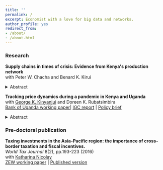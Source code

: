 ```yaml
---
title: ''
permalink: /
excerpt: Economist with a love for big data and networks.
author_profile: yes
redirect_from:
- /about/
- /about.html
---
```



### Research
**Supply chains in times of crisis: Evidence from Kenya's production network** \
with Peter W. Chacha and Benard K. Kirui 
<details>
<summary>Abstract</summary>
<div align="justify"> Trading relationships between suppliers and buyers play a key role in transmitting both local and international shocks. We use rich transaction-level data from Kenya to study the relevance of a firm's domestic network position and links to international supply chains in determining its trajectory during the COVID-19 crisis. We document that firms with varying degrees of exposure to import and export markets differ substantially in terms of their size and age profile. The specialisation of direct importers, often intermediaries, on international markets made them very vulnerable to the initial COVID-19 shock. Exporters, one-third of which operate in primary sectors, experienced a less drastic downturn. We find that both importers and exporters adjust their domestic supply chains in response to international trade shocks. Sourcing from international markets crowds in domestic purchases, while sales abroad and at home are substitutes. Diversified domestic networks further helped to mitigate the impact of severe shocks like the COVID-19 crisis and contributed to a stronger recovery.  </div>
</details> 


**Tracking price dynamics during a pandemic in Kenya and Uganda** \
with [George K. Kinyanjui](https://sites.google.com/view/george-kariuki-kinyanjui/home?authuser=0) and Doreen K. Rubatsimbira \
[Bank of Uganda working paper](https://www.bou.or.ug/bou/bouwebsite/bouwebsitecontent/research/BoUworkingPapers/research/BouWorkingPapers/2021/Tracking-price-dynamics-during-a-pandemic-in-Kenya-and-Uganda_WP-02-2021.pdf)| [IGC report](https://www.theigc.org/wp-content/uploads/2021/07/Wiedmann-et-al-June-2021-Final-report.pdf) | [Policy brief](https://www.theigc.org/wp-content/uploads/2021/07/Kinyanjui-et-al-June-2021-Policy-brief.pdf) 
<details>
<summary>Abstract</summary>
<div align="justify"> As the Covid-19 pandemic unfolded across the globe, the economic impact has been characterised by a combination of supply and demand shocks with an *a priori* unclear effect on price dynamics. Using real-time primary price data covering a wide range of geographic areas, we track the impact of the pandemic on prices in Kenya and Uganda during the initial shutdown period and the subsequent re-opening phase. We find evidence that price levels for essential food items were higher during the initial phase of the pandemic. The impact was short-lived and moderate in Kenya, but continued for an extended period in Uganda where government restrictions were tighter and in place for a more prolonged period of time. We further combine the price data with information on changes in visiting patterns of smartphone users at localities like workplaces, grocery stores and other retail locations. The results suggest that mobility patterns continue to have an impact on price dynamics beyond the initial shutdown phase. We estimate that a 10 percentage point reduction in activities at workplace locations leads to a 0.3% and 1.4% increase in food prices in Kenya and Uganda respectively. This result is stable across a variety of empirical specifications, although we cannot rule out that the effect is zero in Kenya. </div>
</details> 

### Pre-doctoral publication
**Taxing investments in the Asia-Pacific region: the importance of cross-border taxation and fiscal incentives.** \
*World Tax Journal* 8(2), pp.193-223 (2016) \
with [Katharina Nicolay](https://www.zew.de/en/team/kfi) \
[ZEW working paper](https://ftp.zew.de/pub/zew-docs/dp/dp15014.pdf) | [Published version](https://www.ibfd.org/shop/journal/asia-pacificinternational-taxing-investments-asia-pacific-region-importance-cross)


  


